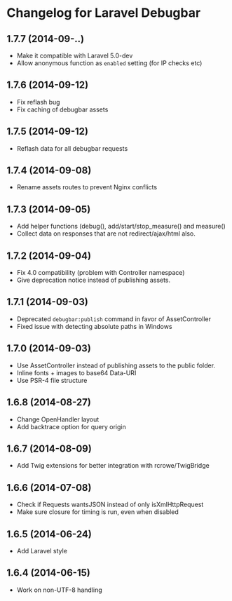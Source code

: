 # Changelog for Laravel Debugbar

## 1.7.7 (2014-09-..)

- Make it compatible with Laravel 5.0-dev
- Allow anonymous function as `enabled` setting (for IP checks etc)

## 1.7.6 (2014-09-12)

- Fix reflash bug
- Fix caching of debugbar assets

## 1.7.5 (2014-09-12)

- Reflash data for all debugbar requests

## 1.7.4 (2014-09-08)

- Rename assets routes to prevent Nginx conflicts

## 1.7.3 (2014-09-05)

- Add helper functions (debug(), add/start/stop_measure() and measure()
- Collect data on responses that are not redirect/ajax/html also.

## 1.7.2 (2014-09-04)

- Fix 4.0 compatibility (problem with Controller namespace)
- Give deprecation notice instead of publishing assets.

## 1.7.1 (2014-09-03)

- Deprecated `debugbar:publish` command in favor of AssetController
- Fixed issue with detecting absolute paths in Windows

## 1.7.0 (2014-09-03)

- Use AssetController instead of publishing assets to the public folder.
- Inline fonts + images to base64 Data-URI
- Use PSR-4 file structure

## 1.6.8 (2014-08-27)

- Change OpenHandler layout
- Add backtrace option for query origin

## 1.6.7 (2014-08-09)

- Add Twig extensions for better integration with rcrowe/TwigBridge

## 1.6.6 (2014-07-08)

- Check if Requests wantsJSON instead of only isXmlHttpRequest
- Make sure closure for timing is run, even when disabled 

## 1.6.5 (2014-06-24)

- Add Laravel style

## 1.6.4 (2014-06-15)

- Work on non-UTF-8 handling